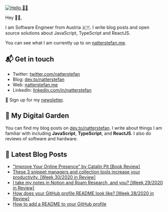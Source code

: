 [![Hello 👋🏻](https://res.cloudinary.com/dgqdvqyz3/image/upload/f_auto,q_100/v1594274395/social-media/gh-banner.jpg)][1]

Hey 👋🏻,

I am Software Engineer from Austria 🇦🇹. I write blog posts and open source
solutions about JavaScript, TypeScript and ReactJS.

You can see what I am currently up to on [natterstefan.me][1].

## 📬 Get in touch

- Twitter: [twitter.com/natterstefan][3]
- Blog: [dev.to/natterstefan][4]
- Web: [natterstefan.me][1]
- LinkedIn: [linkedin.com/in/natterstefan][2]

📧 Sign up for my [newsletter][5].

## 🌳 My Digital Garden

You can find my blog posts on [dev.to/natterstefan][4]. I write about things
I am familiar with including **JavaScript**, **TypeScript**, and **ReactJS**.
I also do reviews of software and hardware.

## 📕 Latest Blog Posts

<!-- BLOG-POST-LIST:START -->
- ["Improve Your Online Presence" by Catalin Pit [Book Review]](https://dev.to/natterstefan/improve-your-online-presence-by-catalin-pit-book-review-1558)
- [These 3 snippet managers and collection tools increase your productivity. [Week 30/2020 in Review]](https://dev.to/natterstefan/these-snippet-managers-and-snippets-collection-tools-increase-your-productivity-week-30-2020-in-review-102i)
- [I take my notes in Notion and Roam Research, and you?  [Week 29/2020 in Review]](https://dev.to/natterstefan/i-take-my-notes-in-notion-and-roam-research-and-you-week-29-2020-in-review-3fbb)
- [How does your GitHub profile README look like? [Week 28/2020 in Review]](https://dev.to/natterstefan/how-does-your-github-profile-readme-look-like-week-28-2020-in-review-4n95)
- [How to add a README to your GitHub profile](https://dev.to/natterstefan/how-to-add-a-readme-to-your-github-profile-2bo9)
<!-- BLOG-POST-LIST:END -->

[1]: https://natterstefan.me/?utm_source=github.com&utm_medium=gh-profile-natterstefan&utm_campaign=natterstefan
[2]: https://www.linkedin.com/in/natterstefan
[3]: https://www.twitter.com/natterstefan
[4]: https://dev.to/natterstefan
[5]: https://newsletter.natterstefan.me?utm_source=github.com&utm_medium=gh-profile-natterstefan&utm_campaign=natterstefan
